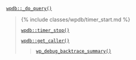 <p><code><a href="https://developer.wordpress.org/reference/classes/wpdb/_do_query/">wpdb::_do_query()</a></code></p>

<blockquote>

{% include classes/wpdb/timer_start.md %}

 [`wpdb::timer_stop()`](https://developer.wordpress.org/reference/classes/wpdb/timer_stop/)
 
 [`wpdb::get_caller()`](https://developer.wordpress.org/reference/classes/wpdb/get_caller/)
 
> [`wp_debug_backtrace_summary()`](https://developer.wordpress.org/reference/functions/wp_debug_backtrace_summary/)

</blockquote>